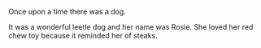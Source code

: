 Once upon a time there was a dog.

It was a wonderful leetle dog and her name was Rosie. She loved her red chew toy because it reminded her of steaks.
